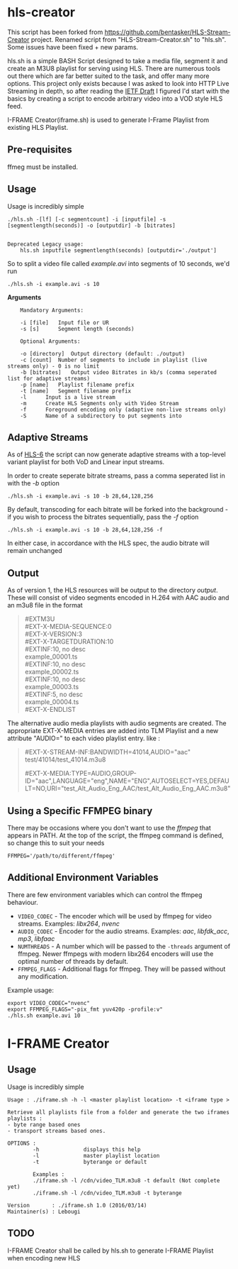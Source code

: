 hls-creator
===========

This script has been forked from https://github.com/bentasker/HLS-Stream-Creator project.
Renamed script from "HLS-Stream-Creator.sh" to "hls.sh".
Some issues have been fixed + new params.


hls.sh is a simple BASH Script designed to take a media file, segment it and create an M3U8 playlist for serving using HLS.
There are numerous tools out there which are far better suited to the task, and offer many more options. This project only exists because I was asked to look
into HTTP Live Streaming in depth, so after reading the [IETF Draft](http://tools.ietf.org/html/draft-pantos-http-live-streaming-11 "HLS on IETF") I figured I'd start with the basics by creating a script to encode arbitrary video into a VOD style HLS feed.


I-FRAME Creator(iframe.sh) is used to generate I-Frame Playlist from existing HLS Playlist.

Pre-requisites
-------------
ffmeg must be installed.


Usage
------

Usage is incredibly simple

```
./hls.sh -[lf] [-c segmentcount] -i [inputfile] -s [segmentlength(seconds)] -o [outputdir] -b [bitrates]


Deprecated Legacy usage:
	hls.sh inputfile segmentlength(seconds) [outputdir='./output']

```

So to split a video file called *example.avi* into segments of 10 seconds, we'd run

```
./hls.sh -i example.avi -s 10
```

**Arguments**

```
    Mandatory Arguments:

	-i [file]	Input file or UR
	-s [s]  	Segment length (seconds)

    Optional Arguments:

	-o [directory]	Output directory (default: ./output)
	-c [count]	Number of segments to include in playlist (live streams only) - 0 is no limit
	-b [bitrates]	Output video Bitrates in kb/s (comma seperated list for adaptive streams)
	-p [name]	Playlist filename prefix
	-t [name]	Segment filename prefix
	-l		Input is a live stream
	-m		Create HLS Segments only with Video Stream
	-f		Foreground encoding only (adaptive non-live streams only)
	-S		Name of a subdirectory to put segments into
```


Adaptive Streams
------------------

As of [HLS-6](http://projects.bentasker.co.uk/jira_projects/browse/HLS-6.html) the script can now generate adaptive streams with a top-level variant playlist for both VoD and Linear input streams.

In order to create seperate bitrate streams, pass a comma seperated list in with the *-b* option

```
./hls.sh -i example.avi -s 10 -b 28,64,128,256
```

By default, transcoding for each bitrate will be forked into the background - if you wish to process the bitrates sequentially, pass the *-f* option

```
./hls.sh -i example.avi -s 10 -b 28,64,128,256 -f
```

In either case, in accordance with the HLS spec, the audio bitrate will remain unchanged


Output
-------

As of version 1, the HLS resources will be output to the directory *output*. These will consist of video segments encoded in H.264 with AAC audio and an m3u8 file in the format

>\#EXTM3U  
>\#EXT-X-MEDIA-SEQUENCE:0  
>\#EXT-X-VERSION:3  
>\#EXT-X-TARGETDURATION:10  
>\#EXTINF:10, no desc  
>example_00001.ts  
>\#EXTINF:10, no desc  
>example_00002.ts  
>\#EXTINF:10, no desc  
>example_00003.ts  
>\#EXTINF:5, no desc  
>example_00004.ts  
>\#EXT-X-ENDLIST


The alternative audio media playlists with audio segments are created.
The appropriate EXT-X-MEDIA entries are added into TLM Playlist and a new attribute "AUDIO=" to each video playlist entry. like :

>\#EXT-X-STREAM-INF:BANDWIDTH=41014,AUDIO="aac"  
>test/41014/test_41014.m3u8  
>  
>  
>\#EXT-X-MEDIA:TYPE=AUDIO,GROUP-ID="aac",LANGUAGE="eng",NAME="ENG",AUTOSELECT=YES,DEFAULT=NO,URI="test_Alt_Audio_Eng_AAC/test_Alt_Audio_Eng_AAC.m3u8"  



Using a Specific FFMPEG binary
-------------------------------

There may be occasions where you don't want to use the *ffmpeg* that appears in PATH. At the top of the script, the ffmpeg command is defined, so change this to suit your needs

```
FFMPEG='/path/to/different/ffmpeg'
```


Additional Environment Variables
-------------------------------

There are few environment variables which can control the ffmpeg behaviour.

* `VIDEO_CODEC` - The encoder which will be used by ffmpeg for video streams. Examples: _libx264_, _nvenc_
* `AUDIO_CODEC` - Encoder for the audio streams. Examples: _aac_, _libfdk_acc_, _mp3_, _libfaac_
* `NUMTHREADS` - A number which will be passed to the `-threads` argument of ffmpeg. Newer ffmpegs with modern libx264 encoders will use the optimal number of threads by default.
* `FFMPEG_FLAGS` - Additional flags for ffmpeg. They will be passed without any modification.

Example usage:

```
export VIDEO_CODEC="nvenc"
export FFMPEG_FLAGS="-pix_fmt yuv420p -profile:v"
./hls.sh example.avi 10
```


I-FRAME Creator
==================

Usage
------

Usage is incredibly simple


```
Usage : ./iframe.sh -h -l <master playlist location> -t <iframe type >

Retrieve all playlists file from a folder and generate the two iframes playlists :
- byte range based ones
- transport streams based ones.

OPTIONS :
        -h              displays this help
        -l              master playlist location
        -t              byterange or default

        Examples : 
        ./iframe.sh -l /cdn/video_TLM.m3u8 -t default (Not complete yet)
        ./iframe.sh -l /cdn/video_TLM.m3u8 -t byterange

Version       : ./iframe.sh 1.0 (2016/03/14) 
Maintainer(s) : Lebougi 
```

TODO
------

I-FRAME Creator shall be called by hls.sh to generate I-FRAME Playlist when encoding new HLS

